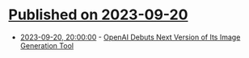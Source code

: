 # [Published on 2023-09-20](index.md)

* [2023-09-20, 20:00:00](https://slashdot.org/story/23/09/20/1758221/openai-debuts-next-version-of-its-image-generation-tool?utm_source=rss1.0mainlinkanon&utm_medium=feed) - [OpenAI Debuts Next Version of Its Image Generation Tool](https://slashdot.org/story/23/09/20/1758221/openai-debuts-next-version-of-its-image-generation-tool?utm_source=rss1.0mainlinkanon&utm_medium=feed)
